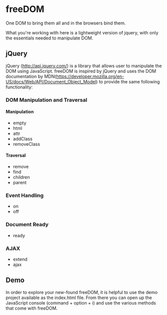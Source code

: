 # freeDOM

One DOM to bring them all and in the browsers bind them.

What you're working with here is a lightweight version of jquery, with only the essentials needed to manipulate DOM.


## jQuery

jQuery (http://api.jquery.com/) is a library that allows user to manipulate the DOM using JavaScript.  freeDOM is inspired by
jQuery and uses the DOM documentation by MDN(https://developer.mozilla.org/en-US/docs/Web/API/Document_Object_Model) to 
provide the same following functionality:

### DOM Manipulation and Traversal

#### Manipulation
- empty
- html
- attr
- addClass
- removeClass

#### Traversal
- remove
- find
- children
- parent

### Event Handling
- on
- off

### Document Ready
- ready

### AJAX
- extend
- ajax

## Demo
In order to explore your new-found freeDOM, it is helpful to use the demo project available as the index.html file.  From there you can open up the JavaScript console (command + option + i) and use the various methods that come with freeDOM.


